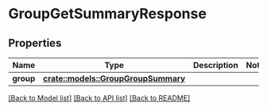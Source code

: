 # GroupGetSummaryResponse

## Properties

Name | Type | Description | Notes
------------ | ------------- | ------------- | -------------
**group** | [**crate::models::GroupGroupSummary**](GroupGroupSummary.md) |  | 

[[Back to Model list]](../README.md#documentation-for-models) [[Back to API list]](../README.md#documentation-for-api-endpoints) [[Back to README]](../README.md)


